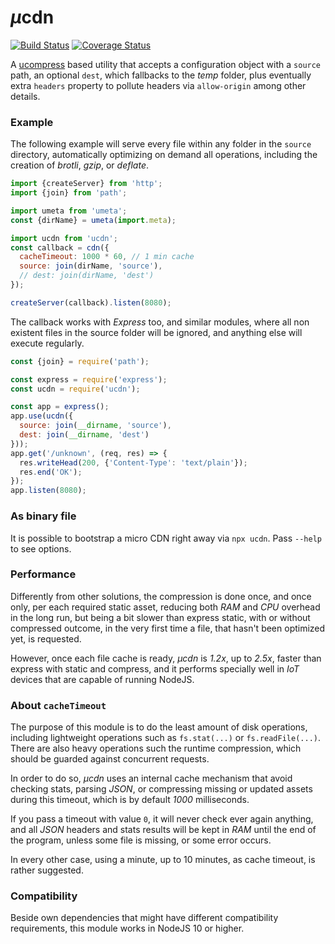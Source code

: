 # <em>µ</em>cdn

[![Build Status](https://travis-ci.com/WebReflection/ucdn.svg?branch=master)](https://travis-ci.com/WebReflection/ucdn) [![Coverage Status](https://coveralls.io/repos/github/WebReflection/ucdn/badge.svg?branch=master)](https://coveralls.io/github/WebReflection/ucdn?branch=master)

A [ucompress](https://github.com/WebReflection/ucompress#readme) based utility that accepts a configuration object with a `source` path, an optional `dest`, which fallbacks to the _temp_ folder, plus eventually extra `headers` property to pollute headers via `allow-origin` among other details.


### Example

The following example will serve every file within any folder in the `source` directory, automatically optimizing on demand all operations, including the creation of _brotli_, _gzip_, or _deflate_.

```js
import {createServer} from 'http';
import {join} from 'path';

import umeta from 'umeta';
const {dirName} = umeta(import.meta);

import ucdn from 'ucdn';
const callback = cdn({
  cacheTimeout: 1000 * 60, // 1 min cache
  source: join(dirName, 'source'),
  // dest: join(dirName, 'dest')
});

createServer(callback).listen(8080);
```

The callback works with _Express_ too, and similar modules, where all non existent files in the source folder will be ignored, and anything else will execute regularly.

```js
const {join} = require('path');

const express = require('express');
const ucdn = require('ucdn');

const app = express();
app.use(ucdn({
  source: join(__dirname, 'source'),
  dest: join(__dirname, 'dest')
}));
app.get('/unknown', (req, res) => {
  res.writeHead(200, {'Content-Type': 'text/plain'});
  res.end('OK');
});
app.listen(8080);

```



### As binary file

It is possible to bootstrap a micro CDN right away via `npx ucdn`. Pass `--help` to see options.



### Performance

Differently from other solutions, the compression is done once, and once only, per each required static asset, reducing both _RAM_ and _CPU_ overhead in the long run, but being a bit slower than express static, with or without compressed outcome, in the very first time a file, that hasn't been optimized yet, is requested.

However, once each file cache is ready, _µcdn_ is _1.2x_, up to _2.5x_, faster than express with static and compress, and it performs specially well in _IoT_ devices that are capable of running NodeJS.



### About `cacheTimeout`

The purpose of this module is to do the least amount of disk operations, including lightweight operations such as `fs.stat(...)` or `fs.readFile(...)`.
There are also heavy operations such the runtime compression, which should be guarded against concurrent requests.

In order to do so, _µcdn_ uses an internal cache mechanism that avoid checking stats, parsing _JSON_, or compressing missing or updated assets during this timeout, which is by default _1000_ milliseconds.

If you pass a timeout with value `0`, it will never check ever again anything, and all _JSON_ headers and stats results will be kept in _RAM_ until the end of the program, unless some file is missing, or some error occurs.

In every other case, using a minute, up to 10 minutes, as cache timeout, is rather suggested.



### Compatibility

Beside own dependencies that might have different compatibility requirements, this module works in NodeJS 10 or higher.
